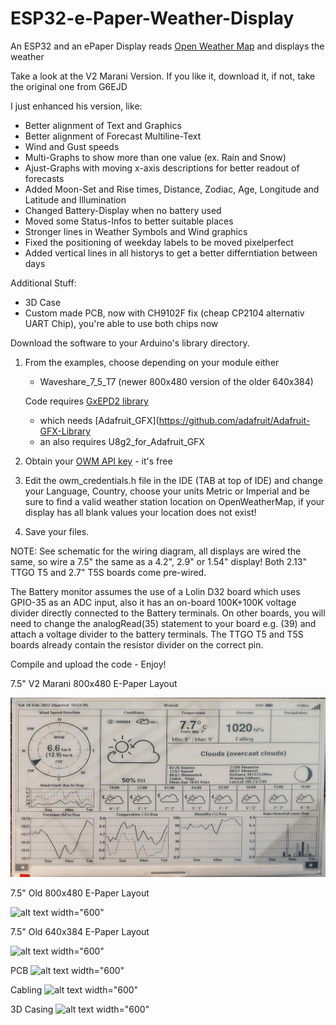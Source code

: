 # ESP32-e-Paper-Weather-Display
An ESP32 and an ePaper Display reads [Open Weather Map](https://openweathermap.org/) and displays the weather

Take a look at the V2 Marani Version. If you like it, download it, if not, take the original one from G6EJD

I just enhanced his version, like:
- Better alignment of Text and Graphics
- Better alignment of Forecast Multiline-Text
- Wind and Gust speeds
- Multi-Graphs to show more than one value (ex. Rain and Snow)
- Ajust-Graphs with moving x-axis descriptions for better readout of forecasts
- Added Moon-Set and Rise times, Distance, Zodiac, Age, Longitude and Latitude and Illumination
- Changed Battery-Display when no battery used
- Moved some Status-Infos to better suitable places
- Stronger lines in Weather Symbols and Wind graphics
- Fixed the positioning of weekday labels to be moved pixelperfect
- Added vertical lines in all historys to get a better differntiation between days

Additional Stuff:
- 3D Case
- Custom made PCB, now with CH9102F fix (cheap CP2104 alternativ UART Chip), you're able to use both chips now

Download the software to your Arduino's library directory.

1. From the examples, choose depending on your module either
   - Waveshare_7_5_T7 (newer 800x480 version of the older 640x384)
   
   Code requires [GxEPD2 library](https://github.com/ZinggJM/GxEPD2)
   - which needs [Adafruit_GFX](https://github.com/adafruit/Adafruit-GFX-Library
   - an also requires U8g2_for_Adafruit_GFX

2. Obtain your [OWM API key](https://openweathermap.org/appid) - it's free

3. Edit the owm_credentials.h file in the IDE (TAB at top of IDE) and change your Language, Country, choose your units Metric or Imperial and be sure to find a valid weather station location on OpenWeatherMap, if your display has all blank values your location does not exist!

4. Save your files.

NOTE: See schematic for the wiring diagram, all displays are wired the same, so wire a 7.5" the same as a 4.2", 2.9" or 1.54" display! Both 2.13" TTGO T5 and 2.7" T5S boards come pre-wired.

The Battery monitor assumes the use of a Lolin D32 board which uses GPIO-35 as an ADC input, also it has an on-board 100K+100K voltage divider directly connected to the Battery terminals. On other boards, you will need to change the analogRead(35) statement to your board e.g. (39) and attach a voltage divider to the battery terminals. The TTGO T5 and T5S boards already contain the resistor divider on the correct pin.

Compile and upload the code - Enjoy!

7.5" V2 Marani 800x480 E-Paper Layout

![alt text width="600"](/Waveshare_7_5_V2_marani.jpg)

7.5" Old 800x480 E-Paper Layout

![alt text width="600"](/Waveshare_7_5_new.jpg)

7.5" Old 640x384 E-Paper Layout

![alt text width="600"](/Waveshare_7_5.jpg)

PCB
![alt text width="600"](/amaWeatherStationEpaper_CH9102F_fix.png)

Cabling
![alt text width="600"](/amaWeatherStationPCB_Cabling.jpg)

3D Casing
![alt text width="600"](/amaWeatherStationComplete.jpg)
